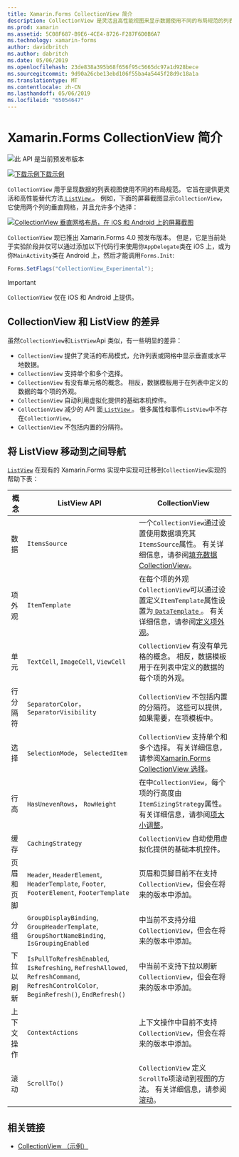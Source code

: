 ```yaml
---
title: Xamarin.Forms CollectionView 简介
description: CollectionView 是灵活且高性能视图来显示数据使用不同的布局规范的列表。
ms.prod: xamarin
ms.assetid: 5C08F687-B9E6-4CE4-8726-F287F6D0B6A7
ms.technology: xamarin-forms
author: davidbritch
ms.author: dabritch
ms.date: 05/06/2019
ms.openlocfilehash: 23de838a395b68f656f95c5665dc97a1d928bece
ms.sourcegitcommit: 9d90a26cbe13ebd106f55ba4a5445f28d9c18a1a
ms.translationtype: MT
ms.contentlocale: zh-CN
ms.lasthandoff: 05/06/2019
ms.locfileid: "65054647"
---
```

# <a name="xamarinforms-collectionview-introduction"></a>Xamarin.Forms CollectionView 简介

![](~/media/shared/preview.png "此 API 是当前预发布版本")

[![下载示例](~/media/shared/download.png)下载示例](https://github.com/xamarin/xamarin-forms-samples/tree/forms40/UserInterface/CollectionViewDemos/)

`CollectionView` 用于呈现数据的列表视图使用不同的布局规范。 它旨在提供更灵活和高性能替代方法[ `ListView` ](xref:Xamarin.Forms.ListView)。 例如，下面的屏幕截图显示`CollectionView`，它使用两个列的垂直网格，并且允许多个选择：

[![CollectionView 垂直网格布局，在 iOS 和 Android 上的屏幕截图](introduction-images/verticalgrid-multipleselection.png "CollectionView 与多个所选内容的垂直网格布局")](introduction-images/verticalgrid-multipleselection-large.png#lightbox "具有 CollectionView 垂直网格布局多个所选内容")

`CollectionView` 现已推出 Xamarin.Forms 4.0 预发布版本。 但是，它是当前处于实验阶段并仅可以通过添加以下代码行来使用你`AppDelegate`类在 iOS 上，或为你`MainActivity`类在 Android 上，然后才能调用`Forms.Init`:

```csharp
Forms.SetFlags("CollectionView_Experimental");
```

> [!IMPORTANT]
> `CollectionView` 仅在 iOS 和 Android 上提供。

## <a name="collectionview-and-listview-differences"></a>CollectionView 和 ListView 的差异

虽然`CollectionView`和`ListView`Api 类似，有一些明显的差异：

- `CollectionView` 提供了灵活的布局模式，允许列表或网格中显示垂直或水平地数据。
- `CollectionView` 支持单个和多个选择。
- `CollectionView` 有没有单元格的概念。 相反，数据模板用于在列表中定义的数据的每个项的外观。
- `CollectionView` 自动利用虚拟化提供的基础本机控件。
- `CollectionView` 减少的 API 面[ `ListView` ](xref:Xamarin.Forms.ListView)。 很多属性和事件`ListView`中不存在`CollectionView`。
- `CollectionView` 不包括内置的分隔符。

## <a name="move-from-listview-to-collectionview"></a>将 ListView 移动到之间导航

[`ListView`](xref:Xamarin.Forms.ListView) 在现有的 Xamarin.Forms 实现中实现可迁移到`CollectionView`实现的帮助下表：

| 概念 | ListView API | CollectionView |
|---|---|---|
| 数据 | `ItemsSource` | 一个`CollectionView`通过设置使用数据填充其`ItemsSource`属性。 有关详细信息，请参阅[填充数据 CollectionView](populate-data.md#populate-a-collectionview-with-data)。 |
| 项外观 | `ItemTemplate` | 在每个项的外观`CollectionView`可以通过设置定义`ItemTemplate`属性设置为[ `DataTemplate` ](xref:Xamarin.Forms.DataTemplate)。 有关详细信息，请参阅[定义项外观](populate-data.md#define-item-appearance)。 |
| 单元 | `TextCell`, `ImageCell`, `ViewCell` | `CollectionView` 有没有单元格的概念。 相反，数据模板用于在列表中定义的数据的每个项的外观。 |
| 行分隔符 | `SeparatorColor`， `SeparatorVisibility` | `CollectionView` 不包括内置的分隔符。 这些可以提供，如果需要，在项模板中。 |
| 选择 | `SelectionMode`， `SelectedItem` | `CollectionView` 支持单个和多个选择。 有关详细信息，请参阅[Xamarin.Forms CollectionView 选择](selection.md)。 |
| 行高 | `HasUnevenRows`， `RowHeight` | 在中`CollectionView`，每个项的行高度由`ItemSizingStrategy`属性。 有关详细信息，请参阅[项大小调整](layout.md#item-sizing)。|
| 缓存 | `CachingStrategy` | `CollectionView` 自动使用虚拟化提供的基础本机控件。 |
| 页眉和页脚 | `Header`, `HeaderElement`, `HeaderTemplate`, `Footer`, `FooterElement`, `FooterTemplate` | 页眉和页脚目前不在支持`CollectionView`，但会在将来的版本中添加。|
| 分组 | `GroupDisplayBinding`, `GroupHeaderTemplate`, `GroupShortNameBinding`, `IsGroupingEnabled` | 中当前不支持分组`CollectionView`，但会在将来的版本中添加。 |
| 下拉以刷新 | `IsPullToRefreshEnabled`, `IsRefreshing`, `RefreshAllowed`, `RefreshCommand`, `RefreshControlColor`, `BeginRefresh()`, `EndRefresh()` | 中当前不支持下拉以刷新`CollectionView`，但会在将来的版本中添加。 |
| 上下文操作 | `ContextActions` | 上下文操作中目前不支持`CollectionView`，但会在将来的版本中添加。 |
| 滚动 | `ScrollTo()` | `CollectionView` 定义`ScrollTo`项滚动到视图的方法。 有关详细信息，请参阅[滚动](scrolling.md)。 |

## <a name="related-links"></a>相关链接

- [CollectionView （示例）](https://github.com/xamarin/xamarin-forms-samples/tree/forms40/UserInterface/CollectionViewDemos/)
